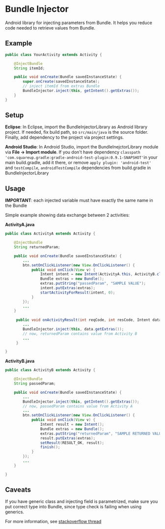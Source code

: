 Bundle Injector
===============

Android library for injecting parameters from Bundle.
It helps you reduce code needed to retrieve values from Bundle.

Example
-----
```java
public class YourActivity extends Activity {

    @InjectBundle
    String itemId;

    public void onCreate(Bundle savedInstanceState) {
        super.onCreate(savedInstanceState);
        // inject itemId from extras Bundle
        BundleInjector.inject(this, getIntent().getExtras());
    }
}
```

Setup
-----
**Eclipse**: In Eclipse, import the BundleInjectorLibrary as Android library project. If needed, fix build path, so `src/main/java` is the source folder. Finally, add dependency to the project via project settings.

**Android Studio**: In Android Studio, import the BundleInejctorLibrary module via **File -> Import module**. If you don't have dependency `classpath 'com.squareup.gradle:gradle-android-test-plugin:0.9.1-SNAPSHOT'`in your main build.gradle, add it there, or remove `apply plugin: 'android-test'` and `testCompile`, `androidTestCompile` dependencies  from build.gradle in BundleInjectorLibrary

Usage
-----
**IMPORTANT**: each injected variable must have exactly the same name in the Bundle

Simple example showing data exchange between 2 activities:

**ActivityA.java**
```java
public class ActivityA extends Activity {

    @InjectBundle
    String returnedParam;

    public void onCreate(Bundle savedInstanceState) {
        ...
        btn.setOnClickListener(new View.OnClickListener() {
            public void onClick(View v) {
                Intent intent = new Intent(ActivityA.this, ActivityB.class);
                Bundle extras = new Bundle();
                extras.putString("passedParam", "SAMPLE VALUE");
                intent.putExtras(extras);
                startActivityForResult(intent, 0);
            }
        });
        ...
    }
    
     public void onActivityResult(int reqCode, int resCode, Intent data) {
        ...
        BundleInjector.inject(this, data.getExtras());
        // now, returnedParam contains value from Activity B
        ...
     }

}
```
**ActivityB.java**
```java
public class ActivityB extends Activity {

    @InjectBundle
    String passedParam;

    public void onCreate(Bundle savedInstanceState) {
        ...
        BundleInjector.inject(this, getIntent().getExtras());
        // now, passedParam contains value from Activity A
        ...
        btn.setOnClickListener(new View.OnClickListener() {
            public void onClick(View v) {
                Intent result = new Intent();
                Bundle extras = new Bundle();
                extras.putString("returnedParam", "SAMPLE RETURNED VALUE");
                result.putExtras(extras);
                setResult(RESULT_OK, result);
                finish();
            }
        });
        ...
    }

}
```


Caveats
-------
If you have generic class and injecting field is parametrized, make sure you put correct type into Bundle, since type check is failing when using generics.

For more information, see [stackoverflow thread][1]

[1]:http://stackoverflow.com/questions/23188458/creating-a-generic-field-of-type-x-and-setting-its-value-as-unrelated-type-y-t

